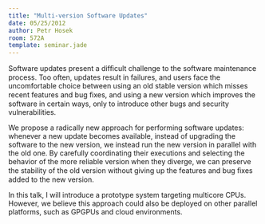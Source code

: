 ```yaml
---
title: "Multi-version Software Updates"
date: 05/25/2012
author: Petr Hosek
room: 572A
template: seminar.jade
---
```

Software updates present a difﬁcult challenge to the software
maintenance process. Too often, updates result in failures, and users
face the uncomfortable choice between using an old stable version which
misses recent features and bug ﬁxes, and using a new version which
improves the software in certain ways, only to introduce other bugs and
security vulnerabilities.

We propose a radically new approach for performing software updates:
whenever a new update becomes available, instead of upgrading the
software to the new version, we instead run the new version in parallel
with the old one. By carefully coordinating their executions and
selecting the behavior of the more reliable version when they diverge,
we can preserve the stability of the old version without giving up the
features and bug ﬁxes added to the new version.

In this talk, I will introduce a prototype system targeting multicore
CPUs. However, we believe this approach could also be deployed on other
parallel platforms, such as GPGPUs and cloud environments.
